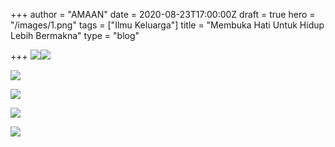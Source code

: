 +++
author = "AMAAN"
date = 2020-08-23T17:00:00Z
draft = true
hero = "/images/1.png"
tags = ["Ilmu Keluarga"]
title = "Membuka Hati Untuk Hidup Lebih Bermakna"
type = "blog"

+++
![](/images/2.png)![](/images/3.png)

![](/images/4.png)

![](/images/5.png)

![](/images/6.png)

![](/images/7.png)